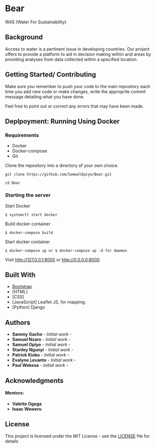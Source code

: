 # Bear
W4S (Water For Sustainability)

## Background
Access to water is a pertinent issue in developing countries. Our project offers to provide a platform to aid in decision making within arid areas by providing analyses from data collected within a specified location.

## Getting Started/ Contributing

Make sure you remember to push your code to the main repository each time you add new code or make changes, write the approprite commit message detailing what you have done.



Feel free to point out or correct any errors that may have been made.



## Deplpoyment: Running Using Docker

### Requirements

- Docker
- Docker-compose
- Git

Clone the repository into a directory of your own choice.

`git clone https://github.com/SamwelOpiyo/Bear.git`


`cd Bear`

### Starting the server

Start Docker

    $ systemctl start docker

Build docker container

    $ docker-compose build

Start docker container

    $ docker-compose up or $ docker-compose up -d for daemon

Visit http://127.0.0.1:8000 or http://0.0.0.0:8000

## Built With

* [Bootstrap](https://getbootstrap.com) 
* [HTML]
* [CSS]
* [JavaScript] Leaflet JS, for mapping.
* [Python] Django


## Authors

* **Sammy Gacho** - *Initial work* - [](https://github.com/)
* **Samuel Nzaro** - *Initial work* - [](https://github.com/)
* **Samuel Opiyo** - *Initial work* - [](https://github.com/)
* **Stanley Ngunyi** - *Initial work* - [](https://github.com/)
* **Patrick Kioko** - *Initial work* - [](https://github.com/)
* **Evalyne Levanto** - *Initial work* - [](https://github.com/)
* **Paul Wekesa** - *Initial work* - [](https://github.com/)

## Acknowledgments

#### Mentors:
* **Valette Ogega**
* **Isaac Waweru**

## License

This project is licensed under the MIT License - see the [LICENSE](LICENSE) file for details




